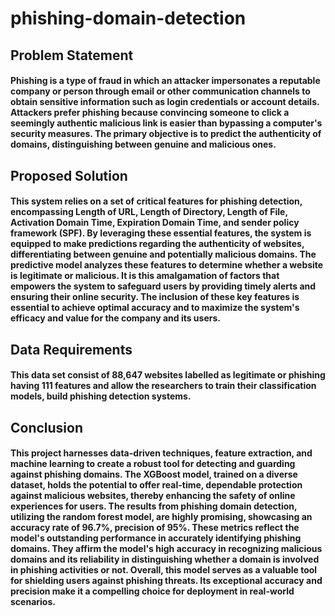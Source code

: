# phishing-domain-detection
## Problem Statement
#### Phishing is a type of fraud in which an attacker impersonates a reputable company or person through email or other communication channels to obtain sensitive information such as login credentials or account details. Attackers prefer phishing because convincing someone to click a seemingly authentic malicious link is easier than bypassing a computer's security measures. The primary objective is to predict the authenticity of domains, distinguishing between genuine and malicious ones.

## Proposed Solution
#### This system relies on a set of critical features for phishing detection, encompassing Length of URL, Length of Directory, Length of File, Activation Domain Time, Expiration Domain Time, and sender policy framework (SPF). By leveraging these essential features, the system is equipped to make predictions regarding the authenticity of websites, differentiating between genuine and potentially malicious domains. The predictive model analyzes these features to determine whether a website is legitimate or malicious. It is this amalgamation of factors that empowers the system to safeguard users by providing timely alerts and ensuring their online security. The inclusion of these key features is essential to achieve optimal accuracy and to maximize the system's efficacy and value for the company and its users.

## Data Requirements
#### This data set consist of 88,647 websites labelled as legitimate or phishing having 111 features and allow the researchers to train their classification models, build phishing detection systems.

## Conclusion
#### This project harnesses data-driven techniques, feature extraction, and machine learning to create a robust tool for detecting and guarding against phishing domains. The XGBoost model, trained on a diverse dataset, holds the potential to offer real-time, dependable protection against malicious websites, thereby enhancing the safety of online experiences for users. The results from phishing domain detection, utilizing the random forest model, are highly promising, showcasing an accuracy rate of 96.7%, precision of 95%. These metrics reflect the model's outstanding performance in accurately identifying phishing domains. They affirm the model's high accuracy in recognizing malicious domains and its reliability in distinguishing whether a domain is involved in phishing activities or not. Overall, this model serves as a valuable tool for shielding users against phishing threats. Its exceptional accuracy and precision make it a compelling choice for deployment in real-world scenarios. 
